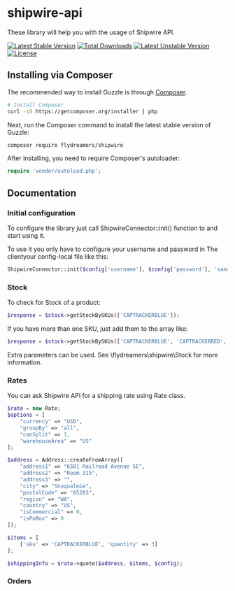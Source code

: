 shipwire-api
============
These library will help you with the usage of Shipwire API.

[![Latest Stable Version](https://poser.pugx.org/flydreamers/shipwire-api/v/stable.svg)](https://packagist.org/packages/flydreamers/shipwire-api)
[![Total Downloads](https://poser.pugx.org/flydreamers/shipwire-api/downloads.svg)](https://packagist.org/packages/flydreamers/shipwire-api)
[![Latest Unstable Version](https://poser.pugx.org/flydreamers/shipwire-api/v/unstable.svg)](https://packagist.org/packages/flydreamers/shipwire-api)
[![License](https://poser.pugx.org/flydreamers/shipwire-api/license.svg)](https://packagist.org/packages/flydreamers/shipwire-api)

## Installing via Composer

The recommended way to install Guzzle is through
[Composer](http://getcomposer.org).

```bash
# Install Composer
curl -sS https://getcomposer.org/installer | php
```

Next, run the Composer command to install the latest stable version of Guzzle:

```bash
composer require flydreamers/shipwire
```

After installing, you need to require Composer's autoloader:

```php
require 'vendor/autoload.php';
```

## Documentation

### Initial configuration

To configure the library just call ShipwireConnector::init() function to and start using it.

To use it you only have to configure your username and password in The clientyour config-local file like this:

```php
ShipwireConnector::init($config['username'], $config['password'], 'sandbox');
```

### Stock

To check for Stock of a product:

```php
$response = $stock->getStockBySKUs(['CAPTRACKERBLUE']);
```

If you have more than one SKU, just add them to the array like:

```php
$response = $stock->getStockBySKUs(['CAPTRACKERBLUE', 'CAPTRACKERRED', 'ETCETERA']);
```
Extra parameters can be used. See \flydreamers\shipwire\Stock for more information.

### Rates

You can ask Shipwire API for a shipping rate using Rate class.


```php
$rate = new Rate;
$options = [
    "currency" => "USD",
    "groupBy" => "all",
    "canSplit" => 1,
    "warehouseArea" => "US"
];

$address = Address::createFromArray([
    "address1" => "6501 Railroad Avenue SE",
    "address2" => "Room 315",
    "address3" => "",
    "city" => "Snoqualmie",
    "postalCode" => "85283",
    "region" => "WA",
    "country" => "US",
    "isCommercial" => 0,
    "isPoBox" => 0
]);

$items = [
    ['sku' => 'CAPTRACKERBLUE', 'quantity' => 3]
];

$shippingInfo = $rate->quote($address, $items, $config);
```

### Orders

```php

```